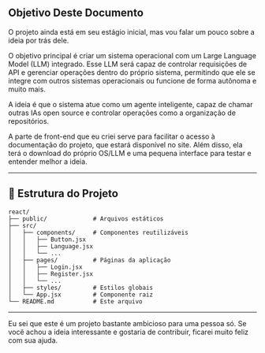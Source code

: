 ## Objetivo Deste Documento

O projeto ainda está em seu estágio inicial, mas vou falar um pouco sobre a ideia por trás dele.

O objetivo principal é criar um sistema operacional com um Large Language Model (LLM) integrado. Esse LLM será capaz de controlar requisições de API e gerenciar operações dentro do próprio sistema, permitindo que ele se integre com outros sistemas operacionais ou funcione de forma autônoma e muito mais.

A ideia é que o sistema atue como um agente inteligente, capaz de chamar outras IAs open source e controlar operações como a organização de repositórios.

A parte de front-end que eu criei serve para facilitar o acesso à documentação do projeto, que estará disponível no site. Além disso, ela terá o download do próprio OS/LLM e uma pequena interface para testar e entender melhor a ideia.

---
## 📂 Estrutura do Projeto

```
react/
├── public/             # Arquivos estáticos
├── src/
│   ├── components/     # Componentes reutilizáveis
│   │   ├── Button.jsx
│   │   ├── Language.jsx
│   │   └── ...
│   ├── pages/          # Páginas da aplicação
│   │   ├── Login.jsx
│   │   ├── Register.jsx
│   │   └── ...
│   ├── styles/         # Estilos globais
│   └── App.jsx         # Componente raiz
└── README.md           # Este arquivo
```
---

Eu sei que este é um projeto bastante ambicioso para uma pessoa só. Se você achou a ideia interessante e gostaria de contribuir, ficarei muito feliz com sua ajuda.
